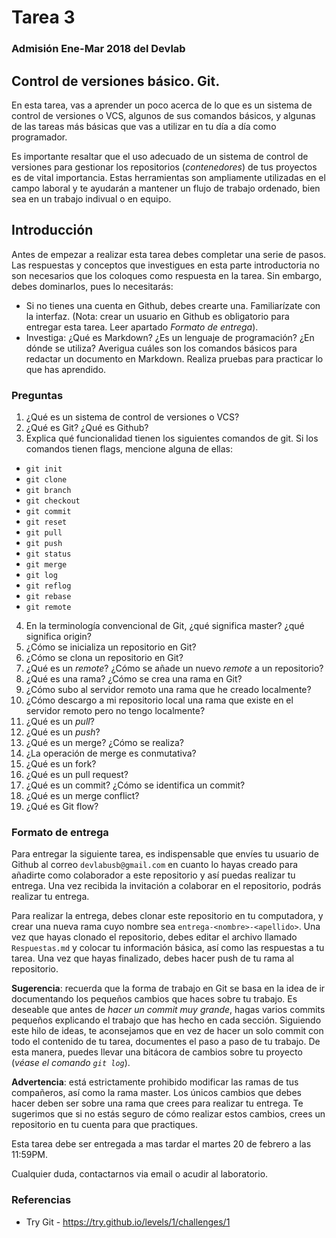 # Tarea 3 
### Admisión Ene-Mar 2018 del Devlab 

## Control de versiones básico. Git.

En esta tarea, vas a aprender un poco acerca de lo que es un sistema de control de versiones o VCS, algunos de sus comandos básicos, y algunas de las tareas más básicas que vas a utilizar en tu día a día como programador.

Es importante resaltar que el uso adecuado de un sistema de control de versiones para gestionar los repositorios (*contenedores*) de tus proyectos es de vital importancia. Estas herramientas son ampliamente utilizadas en el campo laboral y te ayudarán a mantener un flujo de trabajo ordenado, bien sea en un trabajo indivual o en equipo.

## Introducción

Antes de empezar a realizar esta tarea debes completar una serie de pasos. Las respuestas y conceptos que investigues en esta parte introductoria no son necesarios que los coloques como respuesta en la tarea. Sin embargo, debes dominarlos, pues lo necesitarás:

 - Si no tienes una cuenta en Github, debes crearte una. Familiarízate con la interfaz. (Nota: crear un usuario en Github es obligatorio para entregar esta tarea. Leer apartado *Formato de entrega*).
 - Investiga: ¿Qué es Markdown? ¿Es un lenguaje de programación? ¿En dónde se utiliza? Averigua cuáles son los comandos básicos para redactar un documento en Markdown. Realiza pruebas para practicar lo que has aprendido. 
 
 ### Preguntas
 
 1) ¿Qué es un sistema de control de versiones o VCS?
 2) ¿Qué es Git? ¿Qué es Github?
 3) Explica qué funcionalidad tienen los siguientes comandos de git. Si los comandos tienen flags, mencione alguna de ellas: 
  - `git init`
  - `git clone`
  - `git branch`
  - `git checkout`
  - `git commit`
  - `git reset`
  - `git pull`
  - `git push`
  - `git status`
  - `git merge`
  - `git log`
  - `git reflog`
  - `git rebase`
  - `git remote`
 
 4) En la terminología convencional de Git, ¿qué significa master? ¿qué significa origin?
 5) ¿Cómo se inicializa un repositorio en Git?
 6) ¿Cómo se clona un repositorio en Git?
 7) ¿Qué es un *remote*? ¿Cómo se añade un nuevo *remote* a un repositorio?
 8) ¿Qué es una rama? ¿Cómo se crea una rama en Git?
 9) ¿Cómo subo al servidor remoto una rama que he creado localmente?
 10) ¿Cómo descargo a mi repositorio local una rama que existe en el servidor remoto pero no tengo localmente? 
 11) ¿Qué es un *pull*?
 12) ¿Qué es un *push*?
 13) ¿Qué es un merge? ¿Cómo se realiza?
 14) ¿La operación de merge es conmutativa?
 15) ¿Qué es un fork? 
 16) ¿Qué es un pull request? 
 17) ¿Qué es un commit? ¿Cómo se identifica un commit?
 18) ¿Qué es un merge conflict?
 19) ¿Qué es Git flow? 
 
 ### Formato de entrega
 
 Para entregar la siguiente tarea, es indispensable que envíes tu usuario de Github al correo `devlabusb@gmail.com` en cuanto lo hayas creado para añadirte como colaborador a este repositorio y así puedas realizar tu entrega. Una vez recibida la invitación a colaborar en el repositorio, podrás realizar tu entrega. 
 
 Para realizar la entrega, debes clonar este repositorio en tu computadora, y crear una nueva rama cuyo nombre sea `entrega-<nombre>-<apellido>`. Una vez que hayas clonado el repositorio, debes editar el archivo llamado `Respuestas.md` y colocar tu información básica, así como las respuestas a tu tarea. Una vez que hayas finalizado, debes hacer push de tu rama al repositorio. 
 
 **Sugerencia**: recuerda que la forma de trabajo en Git se basa en la idea de ir documentando los pequeños cambios que haces sobre tu trabajo. Es deseable que antes de *hacer un commit muy grande*, hagas varios commits pequeños explicando el trabajo que has hecho en cada sección. Siguiendo este hilo de ideas, te aconsejamos que en vez de hacer un solo commit con todo el contenido de tu tarea, documentes el paso a paso de tu trabajo. De esta manera, puedes llevar una bitácora de cambios sobre tu proyecto (*véase el comando `git log`*).
 
 **Advertencia**: está estrictamente prohibido modificar las ramas de tus compañeros, así como la rama master. Los únicos cambios que debes hacer deben ser sobre una rama que crees para realizar tu entrega. Te sugerimos que si no estás seguro de cómo realizar estos cambios, crees un repositorio en tu cuenta para que practiques. 
 
 Esta tarea debe ser entregada a mas tardar el martes 20 de febrero a las 11:59PM.
 
 Cualquier duda, contactarnos via email o acudir al laboratorio.
 
 ### Referencias
 
  - Try Git - https://try.github.io/levels/1/challenges/1
 
 
